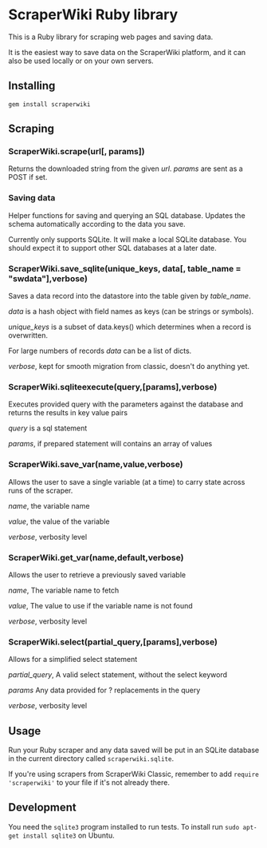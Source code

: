 # ScraperWiki Ruby library

This is a Ruby library for scraping web pages and saving data.

It is the easiest way to save data on the ScraperWiki platform, and it
can also be used locally or on your own servers.

## Installing

```
gem install scraperwiki
```

## Scraping

### ScraperWiki.scrape(url[, params])

Returns the downloaded string from the given *url*. *params* are sent as a POST if set.

### Saving data

Helper functions for saving and querying an SQL database. Updates the schema
automatically according to the data you save.

Currently only supports SQLite. It will make a local SQLite database.
You should expect it to support other SQL databases at a later date.

### ScraperWiki.save\_sqlite(unique\_keys, data[, table\_name = "swdata"],verbose)

Saves a data record into the datastore into the table given
by *table_name*.

*data* is a hash object with field names as keys (can be strings or symbols).

*unique_keys* is a subset of data.keys() which determines when a record is
overwritten.

For large numbers of records *data* can be a list of dicts.

*verbose*, kept for smooth migration from classic, doesn't do anything yet.

### ScraperWiki.sqliteexecute(query,[params],verbose)

Executes provided query with the parameters against the database and returns the results in key value pairs

*query* is a sql statement

*params*, if prepared statement will contains an array of values

### ScraperWiki.save\_var(name,value,verbose)

Allows the user to save a single variable (at a time) to carry state across runs of the scraper.

*name*, the variable name

*value*, the value of the variable

*verbose*, verbosity level

### ScraperWiki.get\_var(name,default,verbose)

Allows the user to retrieve a previously saved variable

*name*, The variable name to fetch

*value*, The value to use if the variable name is not found

*verbose*, verbosity level

### ScraperWiki.select(partial\_query,[params],verbose)

Allows for a simplified select statement

*partial_query*, A valid select statement, without the select keyword

*params* Any data provided for ? replacements in the query

*verbose*, verbosity level

## Usage

Run your Ruby scraper and any data saved will be put in an SQLite database in the current directory called `scraperwiki.sqlite`.

If you're using scrapers from ScraperWiki Classic, remember to add `require 'scraperwiki'` to your file if it's not already there.

## Development

You need the `sqlite3` program installed to run tests. To install run `sudo apt-get install sqlite3` on Ubuntu.
